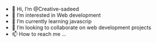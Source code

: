- 👋 Hi, I’m @Creative-sadeed
- 👀 I’m interested in Web development
- 🌱 I’m currently learning javascrip
- 💞️ I’m looking to collaborate on web development projects
- 📫 How to reach me ...

<!---
Creative-sadeed/Creative-sadeed is a ✨ special ✨ repository because its `README.md` (this file) appears on your GitHub profile.
You can click the Preview link to take a look at your changes.
--->

